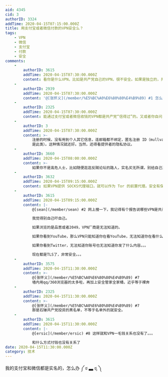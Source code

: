 ```yaml
---
aid: 4345
cid: 3
authorID: 3324
addTime: 2020-04-15T07:15:00.000Z
title: 用支付宝或者微信付款的VPN安全么？
tags:
    - VPN
    - 微信
    - 支付宝
    - 付款
    - 安全
comments:
    -
        authorID: 3615
        addTime: 2020-04-15T07:30:00.000Z
        content: 看你是什么VPN，比如是共产党自己的VPN，很不安全。如果是独立的，共产党只知道你买了VPN，其他什么都不知道，还是安全的
    -
        authorID: 2939
        addTime: 2020-04-15T07:30:00.000Z
        content: '@[张怀义](/member/%E5%BC%A0%E6%80%80%E4%B9%89) #1 怎么知道是什么VPN'
    -
        authorID: 2325
        addTime: 2020-04-15T07:30:00.000Z
        content: 能通过支付宝或者微信收钱的VPN都是共产党“信得过”的。又或者你自问，能从支付宝或者微信买真枪吗？
    -
        authorID: 3
        addTime: 2020-04-15T07:30:00.000Z
        content: >-
            注册的时候，没有用到个人其它信息，连邮箱都不绑定，匿名注册 ID（mullvad, geph
            是此类）。这种情况就还好。当然，还得看提供者的隐私协议。
    -
        authorID: 3660
        addTime: 2020-04-15T08:00:00.000Z
        content: >-
            如果你不是高危人士，比如随便逛逛反贼论坛的路人，实名买无所谓，别给自己添麻烦。如果你是高产出人士或者版主以上级别，建议学习怎么用比特币购买翻墙工具。当然最好多看看编程随想。
    -
        authorID: 3632
        addTime: 2020-04-15T09:15:00.000Z
        content: 如果VPN提供 SOCKS代理端口，就可以作为 Tor 的前置代理。安全有保障。
    -
        authorID: 3615
        addTime: 2020-04-15T09:15:00.000Z
        content: |-
            @[sean](/member/sean) #2 网上搜一下，我记得有个报告说哪些VPN是共产党投资的，或者和共产党有关。

            我觉得别自己吓自己。

            如果浏览的是品葱或者2049，VPN厂商是无法知道的。

            如果你看到YouTube，那么VPN只能知道你在看YouTube，无法知道你在看什么具体视频！

            如果你看到Twitter，无法知道你账号也无法知道你发了什么内容。。。

            现在都是TLS了，非常安全。。。
    -
        authorID: 3575
        addTime: 2020-04-15T11:30:00.000Z
        content: >-
            @[张怀义](/member/%E5%BC%A0%E6%80%80%E4%B9%89) #7
            墙内用qq/360浏览器的太多啦，再加上安全管家全家桶，近乎等于裸奔
    -
        authorID: 2325
        addTime: 2020-04-15T11:30:00.000Z
        content: >-
            @[张怀义](/member/%E5%BC%A0%E6%80%80%E4%B9%89) #7
            那是石锤共产党投资的黑名单，不等于名单外的就安全。
    -
        authorID: 3615
        addTime: 2020-04-15T11:30:00.000Z
        content: |-
            @[ersic](/member/ersic) #8 这样就和VPN一毛钱关系也没有了。。。

            和什么方式付钱也没有关系了
date: 2020-04-15T11:30:00.000Z
category: 技术
---
```


我的支付宝和微信都是实名的，怎么办 ༼ ಠ ▃ ಠೃ ༽

